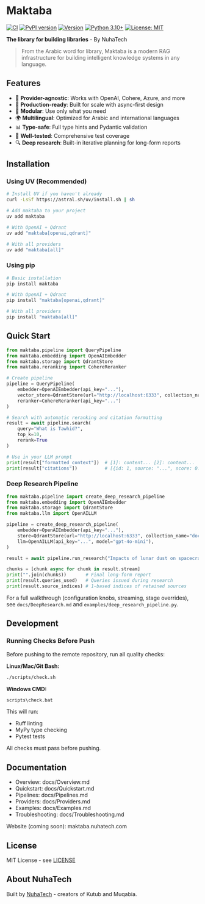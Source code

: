 # Maktaba

[![CI](https://github.com/nuhatech/maktaba/actions/workflows/ci.yml/badge.svg)](https://github.com/nuhatech/maktaba/actions/workflows/ci.yml)
[![PyPI version](https://badge.fury.io/py/maktaba.svg)](https://badge.fury.io/py/maktaba)
[![Version](https://img.shields.io/badge/version-0.1.8-blue.svg)](https://github.com/nuhatech/maktaba/releases)
[![Python 3.10+](https://img.shields.io/badge/python-3.10+-blue.svg)](https://www.python.org/downloads/)
[![License: MIT](https://img.shields.io/badge/License-MIT-yellow.svg)](https://opensource.org/licenses/MIT)

**The library for building libraries** - By NuhaTech

> From the Arabic word for library, Maktaba is a modern RAG infrastructure for building intelligent knowledge systems in any language.

## Features

- 🔌 **Provider-agnostic**: Works with OpenAI, Cohere, Azure, and more
- 🚀 **Production-ready**: Built for scale with async-first design
- 🧩 **Modular**: Use only what you need
- 🌍 **Multilingual**: Optimized for Arabic and international languages
- 📊 **Type-safe**: Full type hints and Pydantic validation
- 🧪 **Well-tested**: Comprehensive test coverage
- 🔍 **Deep research**: Built-in iterative planning for long-form reports

## Installation

### Using UV (Recommended)

```bash
# Install UV if you haven't already
curl -LsSf https://astral.sh/uv/install.sh | sh

# Add maktaba to your project
uv add maktaba

# With OpenAI + Qdrant
uv add "maktaba[openai,qdrant]"

# With all providers
uv add "maktaba[all]"
```

### Using pip

```bash
# Basic installation
pip install maktaba

# With OpenAI + Qdrant
pip install "maktaba[openai,qdrant]"

# With all providers
pip install "maktaba[all]"
```

## Quick Start

```python
from maktaba.pipeline import QueryPipeline
from maktaba.embedding import OpenAIEmbedder
from maktaba.storage import QdrantStore
from maktaba.reranking import CohereReranker

# Create pipeline
pipeline = QueryPipeline(
    embedder=OpenAIEmbedder(api_key="..."),
    vector_store=QdrantStore(url="http://localhost:6333", collection_name="docs"),
    reranker=CohereReranker(api_key="...")
)

# Search with automatic reranking and citation formatting
result = await pipeline.search(
    query="What is Tawhid?",
    top_k=10,
    rerank=True
)

# Use in your LLM prompt
print(result["formatted_context"])  # [1]: content... [2]: content...
print(result["citations"])          # [{id: 1, source: "...", score: 0.95}, ...]
```

### Deep Research Pipeline

```python
from maktaba.pipeline import create_deep_research_pipeline
from maktaba.embedding import OpenAIEmbedder
from maktaba.storage import QdrantStore
from maktaba.llm import OpenAILLM

pipeline = create_deep_research_pipeline(
    embedder=OpenAIEmbedder(api_key="..."),
    store=QdrantStore(url="http://localhost:6333", collection_name="docs"),
    llm=OpenAILLM(api_key="...", model="gpt-4o-mini"),
)

result = await pipeline.run_research("Impacts of lunar dust on spacecraft design")

chunks = [chunk async for chunk in result.stream]
print("".join(chunks))       # Final long-form report
print(result.queries_used)   # Queries issued during research
print(result.source_indices) # 1-based indices of retained sources
```

For a full walkthrough (configuration knobs, streaming, stage overrides), see `docs/DeepResearch.md` and `examples/deep_research_pipeline.py`.

## Development

### Running Checks Before Push

Before pushing to the remote repository, run all quality checks:

**Linux/Mac/Git Bash:**
```bash
./scripts/check.sh
```

**Windows CMD:**
```cmd
scripts\check.bat
```

This will run:
- Ruff linting
- MyPy type checking
- Pytest tests

All checks must pass before pushing.

## Documentation

- Overview: docs/Overview.md
- Quickstart: docs/Quickstart.md
- Pipelines: docs/Pipelines.md
- Providers: docs/Providers.md
- Examples: docs/Examples.md
- Troubleshooting: docs/Troubleshooting.md

Website (coming soon): maktaba.nuhatech.com

## License

MIT License - see [LICENSE](LICENSE)

## About NuhaTech

Built by [NuhaTech](https://nuhatech.com) - creators of Kutub and Muqabia.

